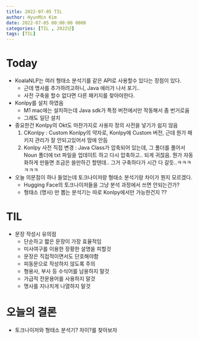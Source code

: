 ```yaml
---
title: 2022-07-05 TIL
author: HyunMin Kim
date: 2022-07-05 00:00:00 0000
categories: [TIL , 2022년]
tags: [TIL]
---
```


# Today
- KoalaNLP는 여러 형태소 분석기를 같은 API로 사용할수 있다는 장점이 있다.
    - 근데 명사를 추가하려고하니, Java 에러가 나서 포기..
    - 사전 구축을 할수 없다면 다른 패키지를 찾아야한다.
- Konlpy를 설치 하였음
    - M1 mac에는 설치하는데 Java sdk가 특정 버전에서만 작동해서 좀 번거로움
    - 그래도 일단 설치
- 중요한건 Konlpy의 Okt도 마찬가지로 사용자 정의 사전을 넣기가 쉽지 않음
    1. CKonlpy : Custom Konlpy의 약자로, Konlpy에 Custom 버전, 근데 뭔가 패키지 관리가 잘 안되고있어서 맘에 안듬
    2. Konlpy 사전 직접 변경 : Java Class가 압축되어 있는데, 그 폴더를 풀어서 Noun 폴더에 txt 파일을 업데이트 하고 다시 압축하고.. 되게 귀찮음. 뭔가 자동화하게 만들면 조금은 쓸만하긴 할텐데.. 그거 구축하다가 시간 다 갈듯..ㅋㅋㅋㅋㅋㅋ
- 오늘 의문점이 하나 들었는데 토크나이저랑 형태소 분석기랑 차이가 뭔지 모르겠다.
    - Hugging Face의 토크나이저들을 그냥 분석 과정에서 쓰면 안되는건가?
    - 형태소 (명사) 만 뽑는 분석기는 따로 Konlpy에서만 가능한건지 ??


# TIL
- 문장 작성시 유의점
    - 단순하고 짧은 문장이 가장 효율적임
    - 미사여구를 이용한 장황한 설명을 피할것
    - 문장은 직접적이면서도 단호해야함
    - 피동문으로 작성하지 않도록 주의
    - 형용사, 부사 등 수식어를 남용하지 말것
    - 가급적 전문용어를 사용하지 말것
    - 명사를 지나치게 나열하지 말것

# 오늘의 결론
- 토크나이저와 형태소 분석기? 차이?를 찾아보자



